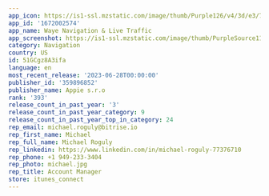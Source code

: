 ```yaml
---
app_icon: https://is1-ssl.mzstatic.com/image/thumb/Purple126/v4/3d/e3/7a/3de37a09-2246-05b0-5bc5-cd85c7f756f6/AppIcon-1x_U007epad-0-85-220.png/1024x1024bb.png
app_id: '1672002574'
app_name: Waye Navigation & Live Traffic
app_screenshot: https://is1-ssl.mzstatic.com/image/thumb/PurpleSource116/v4/12/bf/c1/12bfc108-6615-df48-7a1e-d39e27765605/c27caea3-4aa4-470c-8e6e-bdc5d59b450f_plus1.png/1242x2208bb.png
category: Navigation
country: US
id: 51GCgz8A3ifa
language: en
most_recent_release: '2023-06-28T00:00:00'
publisher_id: '359896852'
publisher_name: Appie s.r.o
rank: '393'
release_count_in_past_year: '3'
release_count_in_past_year_category: 9
release_count_in_past_year_top_in_category: 24
rep_email: michael.roguly@bitrise.io
rep_first_name: Michael
rep_full_name: Michael Roguly
rep_linkedin: https://www.linkedin.com/in/michael-roguly-77376710
rep_phone: +1 949-233-3404
rep_photo: michael.jpg
rep_title: Account Manager
store: itunes_connect
---
```

